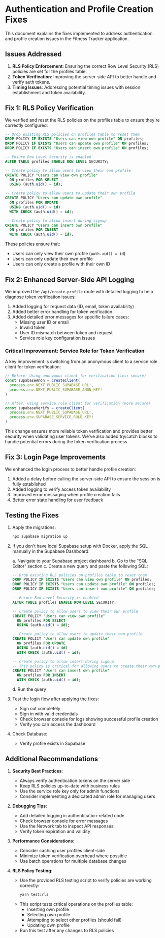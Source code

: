 # Authentication and Profile Creation Fixes

This document explains the fixes implemented to address authentication and profile creation issues in the Fitness Tracker application.

## Issues Addressed

1. **RLS Policy Enforcement**: Ensuring the correct Row Level Security (RLS) policies are set for the profiles table.
2. **Token Verification**: Improving the server-side API to better handle and verify auth tokens.
3. **Timing Issues**: Addressing potential timing issues with session establishment and token availability.

## Fix 1: RLS Policy Verification

We verified and reset the RLS policies on the profiles table to ensure they're correctly configured:

```sql
-- Drop existing RLS policies on profiles table to reset them
DROP POLICY IF EXISTS "Users can view own profile" ON profiles;
DROP POLICY IF EXISTS "Users can update own profile" ON profiles;
DROP POLICY IF EXISTS "Users can insert own profile" ON profiles;

-- Ensure Row Level Security is enabled
ALTER TABLE profiles ENABLE ROW LEVEL SECURITY;

-- Create policy to allow users to view their own profile
CREATE POLICY "Users can view own profile"
  ON profiles FOR SELECT
  USING (auth.uid() = id);

-- Create policy to allow users to update their own profile
CREATE POLICY "Users can update own profile"
  ON profiles FOR UPDATE
  USING (auth.uid() = id)
  WITH CHECK (auth.uid() = id);

-- Create policy to allow insert during signup
CREATE POLICY "Users can insert own profile"
  ON profiles FOR INSERT
  WITH CHECK (auth.uid() = id);
```

These policies ensure that:
- Users can only view their own profile (`auth.uid() = id`)
- Users can only update their own profile
- Users can only create a profile with their own ID

## Fix 2: Enhanced Server-Side API Logging

We improved the `/api/create-profile` route with detailed logging to help diagnose token verification issues:

1. Added logging for request data (ID, email, token availability)
2. Added better error handling for token verification
3. Added detailed error messages for specific failure cases:
   - Missing user ID or email
   - Invalid token
   - User ID mismatch between token and request
   - Service role key configuration issues

### Critical Improvement: Service Role for Token Verification

A key improvement is switching from an anonymous client to a service role client for token verification:

```typescript
// Before: Using anonymous client for verification (less secure)
const supabaseAnon = createClient(
  process.env.NEXT_PUBLIC_SUPABASE_URL!,
  process.env.NEXT_PUBLIC_SUPABASE_ANON_KEY!
)

// After: Using service role client for verification (more secure)
const supabaseVerify = createClient(
  process.env.NEXT_PUBLIC_SUPABASE_URL!,
  process.env.SUPABASE_SERVICE_ROLE_KEY!
)
```

This change ensures more reliable token verification and provides better security when validating user tokens. We've also added try/catch blocks to handle potential errors during the token verification process.

## Fix 3: Login Page Improvements

We enhanced the login process to better handle profile creation:

1. Added a delay before calling the server-side API to ensure the session is fully established
2. Added logging to verify access token availability
3. Improved error messaging when profile creation fails
4. Better error state handling for user feedback

## Testing the Fixes

1. Apply the migrations:
   ```bash
   npx supabase migration up
   ```

2. If you don't have local Supabase setup with Docker, apply the SQL manually in the Supabase Dashboard:
   
   a. Navigate to your Supabase project dashboard
   b. Go to the "SQL Editor" section
   c. Create a new query and paste the following SQL:

   ```sql
   -- Drop existing RLS policies on profiles table to reset them
   DROP POLICY IF EXISTS "Users can view own profile" ON profiles;
   DROP POLICY IF EXISTS "Users can update own profile" ON profiles;
   DROP POLICY IF EXISTS "Users can insert own profile" ON profiles;

   -- Ensure Row Level Security is enabled
   ALTER TABLE profiles ENABLE ROW LEVEL SECURITY;

   -- Create policy to allow users to view their own profile
   CREATE POLICY "Users can view own profile"
     ON profiles FOR SELECT
     USING (auth.uid() = id);

   -- Create policy to allow users to update their own profile
   CREATE POLICY "Users can update own profile"
     ON profiles FOR UPDATE
     USING (auth.uid() = id)
     WITH CHECK (auth.uid() = id);

   -- Create policy to allow insert during signup
   -- This policy is critical for allowing users to create their own profiles
   CREATE POLICY "Users can insert own profile"
     ON profiles FOR INSERT
     WITH CHECK (auth.uid() = id);
   ```
   
   d. Run the query

3. Test the login flow after applying the fixes:
   - Sign out completely
   - Sign in with valid credentials
   - Check browser console for logs showing successful profile creation
   - Verify you can access the dashboard

4. Check Database:
   - Verify profile exists in Supabase

## Additional Recommendations

1. **Security Best Practices**:
   - Always verify authentication tokens on the server side
   - Keep RLS policies up-to-date with business rules
   - Use the service role key only for admin functions
   - Consider implementing a dedicated admin role for managing users

2. **Debugging Tips**:
   - Add detailed logging in authentication-related code
   - Check browser console for error messages
   - Use the Network tab to inspect API responses
   - Verify token expiration and validity

3. **Performance Considerations**:
   - Consider caching user profiles client-side
   - Minimize token verification overhead where possible
   - Use batch operations for multiple database changes

4. **RLS Policy Testing**:
   - Use the provided RLS testing script to verify policies are working correctly:
     ```bash
     yarn test:rls
     ```
   - This script tests critical operations on the profiles table:
     - Inserting own profile
     - Selecting own profile
     - Attempting to select other profiles (should fail)
     - Updating own profile
   - Run this test after any changes to RLS policies 